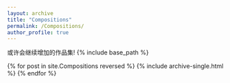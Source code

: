 ```yaml
---
layout: archive
title: "Compositions"
permalink: /Compositions/
author_profile: true
---
```

或许会继续增加的作品集!
{% include base_path %}

{% for post in site.Compositions reversed %}
  {% include archive-single.html %}
{% endfor %}
